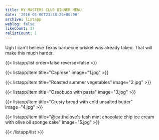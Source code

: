 ```yaml
---
title: MY MASTERS CLUB DINNER MENU
date: '2016-04-06T23:38:25+00:00'
archive: listapp
weblog: false
likeCount: 17
relistCount: 1
---
```


Ugh I can't believe Texas barbecue brisket was already taken. That will make this much harder.

<!--more-->

{{< listapp/list order=false reverse=false >}}

   {{< listapp/item title="Caprese"
      image="1.jpg" >}}

   {{< listapp/item title="Roasted summer vegetables"
      image="2.jpg" >}}

   {{< listapp/item title="Ossobuco with pasta"
      image="3.jpg" >}}

   {{< listapp/item title="Crusty bread with cold unsalted butter"
      image="4.jpg" >}}

   {{< listapp/item title="@eatthelove's fesh mint chocolate chip ice cream with olive oil sponge cake"
      image="5.jpg" >}}

{{< /listapp/list >}}
